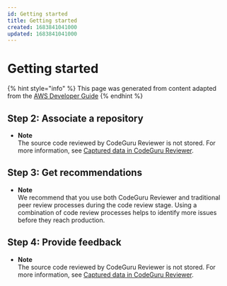 ```yaml
---
id: Getting started
title: Getting started
created: 1683841041000
updated: 1683841041000
---
```

# Getting started

{% hint style="info" %}
This page was generated from content adapted from the [AWS Developer Guide](https://github.com/awsdocs/amazon-codeguru-reviewer-user-guide.git)
{% endhint %}

## Step 2: Associate a repository

- **Note**  
The source code reviewed by CodeGuru Reviewer is not stored\. For more information, see [Captured data in CodeGuru Reviewer](data-protection.md#data-captured)\.


## Step 3: Get recommendations

- **Note**  
We recommend that you use both CodeGuru Reviewer and traditional peer review processes during the code review stage\. Using a combination of code review processes helps to identify more issues before they reach production\.


## Step 4: Provide feedback

- **Note**  
The source code reviewed by CodeGuru Reviewer is not stored\. For more information, see [Captured data in CodeGuru Reviewer](data-protection.md#data-captured)\.

